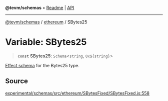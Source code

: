 **@tevm/schemas** • [Readme](../../README.md) \| [API](../../modules.md)

***

[@tevm/schemas](../../README.md) / [ethereum](../README.md) / SBytes25

# Variable: SBytes25

> **`const`** **SBytes25**: `Schema`\<`string`, ```0x${string}```\>

[Effect schema](https://github.com/Effect-TS/schema) for the Bytes25 type.

## Source

[experimental/schemas/src/ethereum/SBytesFixed/SBytesFixed.js:558](https://github.com/evmts/tevm-monorepo/blob/main/experimental/schemas/src/ethereum/SBytesFixed/SBytesFixed.js#L558)
